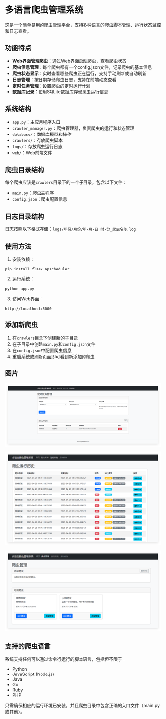 # 多语言爬虫管理系统

这是一个简单易用的爬虫管理平台，支持多种语言的爬虫脚本管理、运行状态监控和日志查看。

## 功能特点

- **Web界面管理爬虫**：通过Web界面启动爬虫，查看爬虫状态
- **爬虫信息管理**：每个爬虫都有一个config.json文件，记录爬虫的基本信息
- **爬虫状态显示**：实时查看哪些爬虫正在运行，支持手动刷新或自动刷新
- **日志管理**：按日期存储爬虫日志，支持在前端动态查看
- **定时任务管理**：设置爬虫的定时运行计划
- **数据库记录**：使用SQLite数据库存储爬虫运行信息

## 系统结构

- `app.py`：主应用程序入口
- `crawler_manager.py`：爬虫管理器，负责爬虫的运行和状态管理
- `database/`：数据库模型和操作
- `crawlers/`：存放爬虫脚本
- `logs/`：存放爬虫运行日志
- `web/`：Web前端文件

## 爬虫目录结构

每个爬虫应该是`crawlers`目录下的一个子目录，包含以下文件：

- `main.py`：爬虫主程序
- `config.json`：爬虫配置信息

## 日志目录结构

日志按照以下格式存储：`logs/年份/月份/年-月-日 时-分_爬虫名称.log`

## 使用方法

1. 安装依赖：
```
pip install flask apscheduler
```

2. 运行系统：
```
python app.py
```

3. 访问Web界面：
```
http://localhost:5000
```

## 添加新爬虫

1. 在`crawlers`目录下创建新的子目录
2. 在子目录中创建`main.py`和`config.json`文件
3. 在`config.json`中配置爬虫信息
4. 重启系统或刷新页面即可看到新添加的爬虫

## 图片
![](image\img.png)

![](image\img_1.png)

![](image\img_2.png)

## 支持的爬虫语言

系统支持任何可以通过命令行运行的脚本语言，包括但不限于：

- Python
- JavaScript (Node.js)
- Java
- Go
- Ruby
- PHP

只需确保相应的运行环境已安装，并且爬虫目录中包含正确的入口文件（main.py或其他）。
